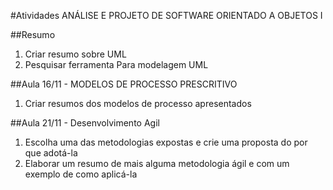 #Atividades ANÁLISE E PROJETO DE SOFTWARE ORIENTADO A OBJETOS I

##Resumo

1. Criar resumo sobre UML
2. Pesquisar ferramenta Para modelagem UML

##Aula 16/11 - MODELOS DE PROCESSO PRESCRITIVO
1. Criar resumos dos modelos de processo apresentados  

##Aula 21/11 - Desenvolvimento Agil
1. Escolha uma das metodologias expostas e crie uma proposta do por que adotá-la 
2. Elaborar um resumo de mais alguma metodologia ágil e com um exemplo de  como aplicá-la 

